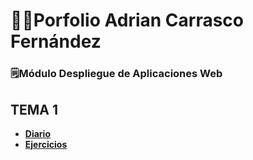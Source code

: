 # 👨‍🏫Porfolio Adrian Carrasco Fernández
### 🗒️Módulo Despliegue de Aplicaciones Web

## TEMA 1
* [**Diario**](https://github.com/AdriCarrasco22/Porfolio_Adrian_Carrasco_DAW/blob/main/UD1_GitHub_Y_MarkDown/diario_UD1.md) 
* [**Ejercicios**](https://github.com/AdriCarrasco22/Porfolio_Adrian_Carrasco_DAW/blob/main/UD1_GitHub_Y_MarkDown/enlaces_UD1.md)
